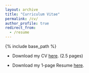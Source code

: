 ```yaml
---
layout: archive
title: "Curriculum Vitae"
permalink: /cv/
author_profile: true
redirect_from:
  - /resume
---
```


{% include base_path %}



* Download my CV [here](../files/PrachiCV.pdf). (2.5 pages)


* Download my 1-page Resume [here](../files/1page_Resume.pdf).